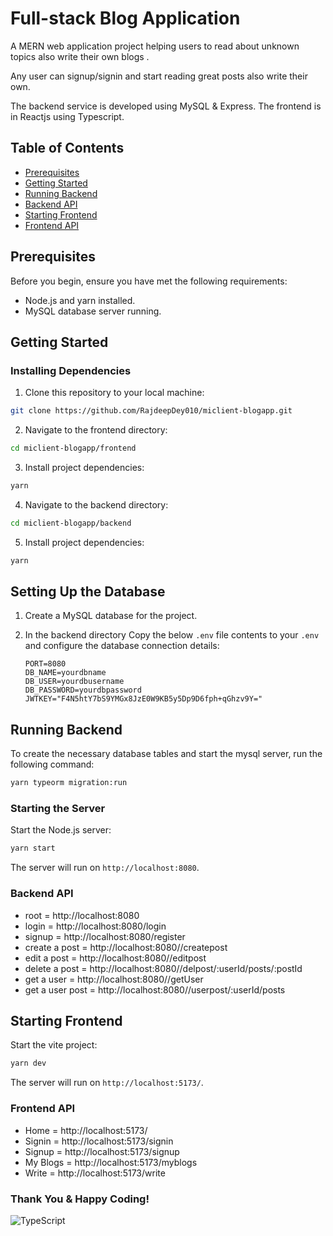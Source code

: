 # Full-stack Blog Application

A MERN web application project helping users to read about unknown topics also write their own blogs . 

Any user can signup/signin and start reading great posts also write their own.

The backend service is developed using MySQL & Express. The frontend is in Reactjs using Typescript.

## Table of Contents
- [Prerequisites](#prerequisites)
- [Getting Started](#getting-started)
- [Running Backend](#running-backend)
- [Backend API](#backend-api)
- [Starting Frontend](#starting-frontend)
- [Frontend API](#frontend-api)

## Prerequisites

Before you begin, ensure you have met the following requirements:

- Node.js and yarn installed.
- MySQL database server running.

## Getting Started

### Installing Dependencies

1. Clone this repository to your local machine:

```bash
git clone https://github.com/RajdeepDey010/miclient-blogapp.git
```

2. Navigate to the frontend directory:

```bash
cd miclient-blogapp/frontend
```

3. Install project dependencies:

```bash
yarn
```

4. Navigate to the backend directory:

```bash
cd miclient-blogapp/backend
```

5. Install project dependencies:

```bash
yarn
```

## Setting Up the Database

1. Create a MySQL database for the project.

2. In the backend directory Copy the below `.env` file contents to your `.env` and configure the database connection details:

   ```env
   PORT=8080
   DB_NAME=yourdbname
   DB_USER=yourdbusername
   DB_PASSWORD=yourdbpassword
   JWTKEY="F4N5htY7bS9YMGx8JzE0W9KB5y5Dp9D6fph+qGhzv9Y="
   ```

## Running Backend

To create the necessary database tables and start the mysql server, run the following command:

```bash
yarn typeorm migration:run
```

### Starting the Server

Start the Node.js server:

```bash
yarn start
```

The server will run on `http://localhost:8080`.

### Backend API

- root = http://localhost:8080 
- login = http://localhost:8080/login
- signup = http://localhost:8080/register
- create a post = http://localhost:8080//createpost
- edit a post = http://localhost:8080//editpost
- delete a post = http://localhost:8080//delpost/:userId/posts/:postId
- get a user = http://localhost:8080//getUser
- get a user post = http://localhost:8080//userpost/:userId/posts


## Starting Frontend

Start the vite project:

```bash
yarn dev
```

The server will run on `http://localhost:5173/`.

### Frontend API

- Home = http://localhost:5173/ 
- Signin = http://localhost:5173/signin
- Signup = http://localhost:5173/signup
- My Blogs = http://localhost:5173/myblogs
- Write = http://localhost:5173/write


### Thank You & Happy Coding!

![TypeScript](https://img.shields.io/badge/TypeScript-007ACC?logo=typescript&logoColor=white)